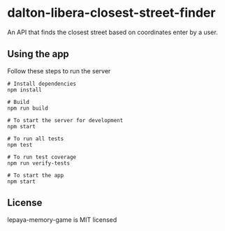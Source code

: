 # dalton-libera-closest-street-finder
An API that finds the closest street based on coordinates enter by a user.

## Using the app

Follow these steps to run the server
```
# Install dependencies
npm install

# Build
npm run build

# To start the server for development
npm start

# To run all tests
npm test

# To run test coverage
npm run verify-tests

# To start the app
npm start
```

## License

lepaya-memory-game is MIT licensed
